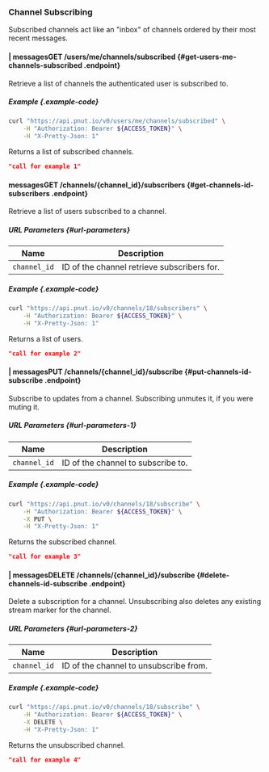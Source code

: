 ### Channel Subscribing

Subscribed channels act like an "inbox" of channels ordered by their most recent messages.



#### <span class="endpoint-meta"><i class="fas fa-lock"></i> | <i class="fas fa-user"></i> messages</span><span class="method method-get">GET</span> /users/me/channels/subscribed [<i class="fas fa-paragraph"></i>](#get-users-me-channels-subscribed) {#get-users-me-channels-subscribed .endpoint}

Retrieve a list of channels the authenticated user is subscribed to.

##### Example {.example-code}

```bash
curl "https://api.pnut.io/v0/users/me/channels/subscribed" \
    -H "Authorization: Bearer ${ACCESS_TOKEN}" \
    -H "X-Pretty-Json: 1"
```

Returns a list of subscribed channels.

```json
"call for example 1"
```



#### <span class="endpoint-meta"><i class="fas fa-lock"></i> messages</span><span class="method method-get">GET</span> /channels/<span class="call-param">{channel_id}</span>/subscribers [<i class="fas fa-paragraph"></i>](#get-channels-id-subscribers) {#get-channels-id-subscribers .endpoint}

Retrieve a list of users subscribed to a channel.

##### URL Parameters [<i class="fas fa-paragraph"></i>](#url-parameters) {#url-parameters}

Name|Description
-|-
`channel_id`|ID of the channel retrieve subscribers for.


##### Example {.example-code}

```bash
curl "https://api.pnut.io/v0/channels/18/subscribers" \
    -H "Authorization: Bearer ${ACCESS_TOKEN}" \
    -H "X-Pretty-Json: 1"
```

Returns a list of users.

```json
"call for example 2"
```



#### <span class="endpoint-meta"><i class="fas fa-lock"></i> | <i class="fas fa-user"></i> messages</span><span class="method method-put">PUT</span> /channels/<span class="call-param">{channel_id}</span>/subscribe [<i class="fas fa-paragraph"></i>](#put-channels-id-subscribe) {#put-channels-id-subscribe .endpoint}

Subscribe to updates from a channel. Subscribing unmutes it, if you were muting it.

##### URL Parameters [<i class="fas fa-paragraph"></i>](#url-parameters-1) {#url-parameters-1}

Name|Description
-|-
`channel_id`|ID of the channel to subscribe to.


##### Example {.example-code}

```bash
curl "https://api.pnut.io/v0/channels/18/subscribe" \
    -H "Authorization: Bearer ${ACCESS_TOKEN}" \
    -X PUT \
    -H "X-Pretty-Json: 1"
```

Returns the subscribed channel.

```json
"call for example 3"
```



#### <span class="endpoint-meta"><i class="fas fa-lock"></i> | <i class="fas fa-user"></i> messages</span><span class="method method-delete">DELETE</span> /channels/<span class="call-param">{channel_id}</span>/subscribe [<i class="fas fa-paragraph"></i>](#delete-channels-id-subscribe) {#delete-channels-id-subscribe .endpoint}

Delete a subscription for a channel. Unsubscribing also deletes any existing stream marker for the channel.

##### URL Parameters [<i class="fas fa-paragraph"></i>](#url-parameters-2) {#url-parameters-2}

Name|Description
-|-
`channel_id`|ID of the channel to unsubscribe from.


##### Example {.example-code}

```bash
curl "https://api.pnut.io/v0/channels/18/subscribe" \
    -H "Authorization: Bearer ${ACCESS_TOKEN}" \
    -X DELETE \
    -H "X-Pretty-Json: 1"
```

Returns the unsubscribed channel.

```json
"call for example 4"
```